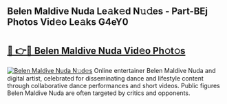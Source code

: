 ## Belen Maldive Nuda Le𝚊k𝚎d N𝚞𝚍es - Part-BEj Photos Vid𝚎o Le𝚊ks G4eY0

# <h2><a href="http://fbd3qbv.evod.top/?m=Belen+Maldive+Nuda">🔗 👉🔴 Belen Maldive Nuda Vid𝚎o Ph𝚘t𝚘s</a></h2>

[![Belen Maldive Nuda N𝚞d𝚎s](https://i.imgur.com/8V9OHl7.gif)](http://fbd3qbv.evod.top/?m=Belen+Maldive+Nuda)
Online entertainer Belen Maldive Nuda and digital artist, celebrated for disseminating dance and lifestyle content through collaborative dance performances and short videos. Public figures Belen Maldive Nuda are often targeted by critics and opponents. 
